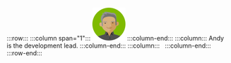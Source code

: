 :::row:::
  :::column span="1":::
    ![Cartoon depiction of Andy](../../shared/media-draft/andy.png)
  :::column-end:::
  :::column:::
    Andy is the development lead.
  :::column-end:::
  :::column:::
    &nbsp;
  :::column-end:::
:::row-end:::